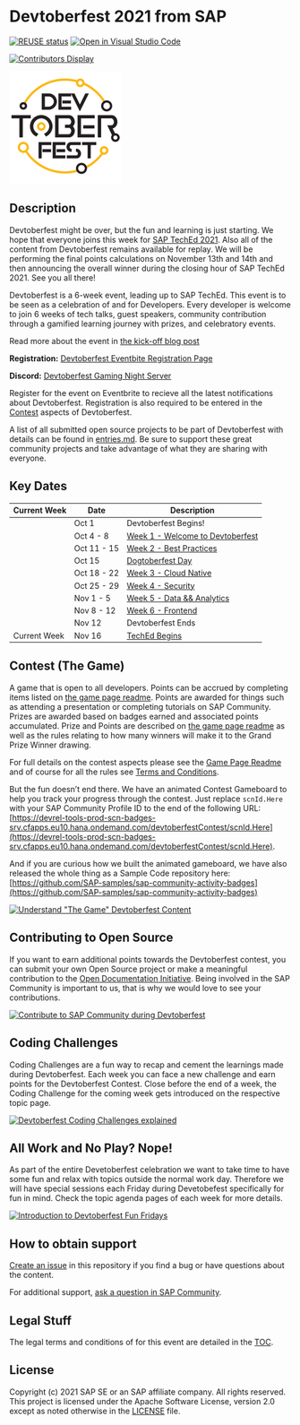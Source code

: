# Devtoberfest 2021 from SAP
[![REUSE status](https://api.reuse.software/badge/github.com/SAP-samples/devtoberfest-2021)](https://api.reuse.software/info/github.com/SAP-samples/devtoberfest-2021)
[![Open in Visual Studio Code](https://open.vscode.dev/badges/open-in-vscode.svg)](https://open.vscode.dev/SAP-samples/devtoberfest-2021)

[![Contributors Display](https://badges.pufler.dev/contributors/SAP-samples/devtoberfest-2021?size=50&padding=5&bots=false)](https://badges.pufler.dev)

<img src="./images/Devtoberfest.jpg" width="200">

## Description

Devtoberfest might be over, but the fun and learning is just starting. We hope that everyone joins this week for [SAP TechEd 2021](https://reg.sapevents.sap.com/flow/sap/sapteched2021/portal/page/overview).  Also all of the content from Devtoberfest remains available for replay.  We will be performing the final points calculations on November 13th and 14th and then announcing the overall winner during the closing hour of SAP TechEd 2021. See you all there!

Devtoberfest is a 6-week event, leading up to SAP TechEd. This event is to be seen as a celebration of and for Developers. Every developer is welcome to join 6 weeks of tech talks, guest speakers, community contribution through a gamified learning journey with prizes, and celebratory events.

Read more about the event in [the kick-off blog post](https://blogs.sap.com/2021/09/07/devtoberfest-2021-the-developer-strikes-back/)

**Registration:** [Devtoberfest Eventbite Registration Page](https://www.eventbrite.com/e/168612930815)

**Discord:** [Devtoberfest Gaming Night Server](https://discord.gg/8EDCdsYe7p)

Register for the event on Eventbrite to recieve all the latest notifications about Devtoberfest. Registration is also required to be entered in the [Contest](#contest-the-game) aspects of Devtoberfest.

A list of all submitted open source projects to be part of Devtoberfest with details can be found in [entries.md](./contest/entries.md). Be sure to support these great community projects and take advantage of what they are sharing with everyone.

## Key Dates

| Current Week | Date | Description |
| ---------------- | ---------------- | ---------------- |
| | Oct 1 | Devtoberfest Begins! |
| | Oct 4 - 8 | [Week 1 - Welcome to Devtoberfest](topics/Week1_Welcome/README.md) |
| | Oct 11 - 15 | [Week 2 - Best Practices](topics/Week2_Best_Practices/README.md) |
| | Oct 15 | [Dogtoberfest Day](topics/Dogtoberfest/README.md) |
| | Oct 18 - 22 | [Week 3 - Cloud Native](topics/Week3_Cloud_Native/README.md) |
| | Oct 25 - 29 | [Week 4 - Security](topics/Week4_Security/README.md) |
| | Nov 1 - 5 | [Week 5 - Data && Analytics](topics/Week5_Data/README.md) |
| | Nov 8 - 12 | [Week 6 - Frontend](topics/Week6_Frontend/README.md) |
| | Nov 12 | Devtoberfest Ends |
| Current Week | Nov 16 | [TechEd Begins](https://reg.sapevents.sap.com/flow/sap/sapteched2021/overview/page/content)


## Contest (The Game)

A game that is open to all developers.  Points can be accrued by completing items listed on [the game page readme](contest/readme.md).  Points are awarded for things such as attending a presentation or completing tutorials on SAP Community. Prizes are awarded based on badges earned and associated points accumulated.  Prize and Points are described on [the game page readme](contest/readme.md) as well as the rules relating to how many winners will make it to the Grand Prize Winner drawing.

For full details on the contest aspects please see the [Game Page Readme](contest/readme.md) and of course for all the rules see [Terms and Conditions](TOC.md).

But the fun doesn’t end there.  We have an animated Contest Gameboard to help you track your progress through the contest.  Just replace `scnId.Here` with your SAP Community Profile ID to the end of the following URL: [https://devrel-tools-prod-scn-badges-srv.cfapps.eu10.hana.ondemand.com/devtoberfestContest/scnId.Here](https://devrel-tools-prod-scn-badges-srv.cfapps.eu10.hana.ondemand.com/devtoberfestContest/scnId.Here).

And if you are curious how we built the animated gameboard, we have also released the whole thing as a Sample Code repository here: [https://github.com/SAP-samples/sap-community-activity-badges](https://github.com/SAP-samples/sap-community-activity-badges)

[![Understand "The Game" Devtoberfest Content](https://img.youtube.com/vi/2WfhQmZARcM/0.jpg)](https://youtu.be/2WfhQmZARcM)

## Contributing to Open Source

If you want to earn additional points towards the Devtoberfest contest, you can submit your own Open Source project or make a meaningful contribution to the [Open Documentation Initiative](http://sap.to/6057JKV2V). Being involved in the SAP Community is important to us, that is why we would love to see your contributions.

[![Contribute to SAP Community during Devtoberfest](https://img.youtube.com/vi/6Fg3_zR7W50/0.jpg)](https://youtu.be/6Fg3_zR7W50)

## Coding Challenges

Coding Challenges are a fun way to recap and cement the learnings made during Devtoberfest. Each week you can face a new challenge and earn points for the Devtoberfest Contest. Close before the end of a week, the Coding Challenge for the coming week gets introduced on the respective topic page.

[![Devtoberfest Coding Challenges explained](https://img.youtube.com/vi/7LzXVb1gYT0/0.jpg)](https://youtu.be/7LzXVb1gYT0)

## All Work and No Play? Nope!

As part of the entire Devetoberfest celebration we want to take time to have some fun and relax with topics outside the normal work day. Therefore we will have special sessions each Friday during Devetobefest specifically for fun in mind. Check the topic agenda pages of each week for more details.

[![Introduction to Devtoberfest Fun Fridays](https://img.youtube.com/vi/MK_S1yrh31k/0.jpg)](http://www.youtube.com/watch?v=MK_S1yrh31k)

## How to obtain support

[Create an issue](https://github.com/SAP-samples/devtoberfest-2021/issues) in this repository if you find a bug or have questions about the content.

For additional support, [ask a question in SAP Community](https://answers.sap.com/questions/ask.html).

## Legal Stuff

The legal terms and conditions of for this event are detailed in the [TOC](TOC.md).

## License
Copyright (c) 2021 SAP SE or an SAP affiliate company. All rights reserved. This project is licensed under the Apache Software License, version 2.0 except as noted otherwise in the [LICENSE](LICENSES/Apache-2.0.txt) file.

